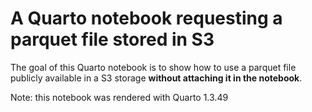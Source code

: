 # A Quarto notebook requesting a parquet file stored in S3

The goal of this Quarto notebook is to show how to use a parquet file publicly available in a S3 storage **without attaching it in the notebook**.

Note: this notebook was rendered with Quarto 1.3.49
